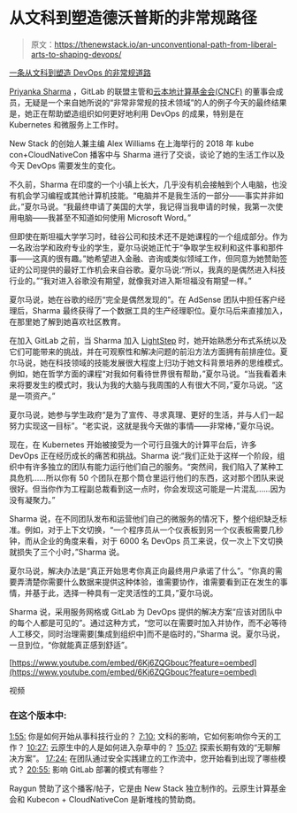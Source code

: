 # 从文科到塑造德沃普斯的非常规路径

> 原文：<https://thenewstack.io/an-unconventional-path-from-liberal-arts-to-shaping-devops/>

[一条从文科到塑造 DevOps 的非常规道路](https://thenewstack.simplecast.com/episodes/an-unconventional-path-from-liberal-arts-to-shaping-devops)

[Priyanka Sharma](https://www.linkedin.com/in/pritianka) ，GitLab 的联盟主管和[云本地计算基金会(CNCF)](https://www.cncf.io/) 的董事会成员，无疑是一个来自她所说的“非常非常规的技术领域”的人的例子今天的最终结果是，她正在帮助塑造组织如何更好地利用 DevOps 的成果，特别是在 Kubernetes 和微服务上工作时。

New Stack 的创始人兼主编 Alex Williams 在上海举行的 2018 年 kube con+CloudNativeCon 播客中与 Sharma 进行了交谈，谈论了她的生活工作以及今天 DevOps 需要发生的变化。

不久前，Sharma 在印度的一个小镇上长大，几乎没有机会接触到个人电脑，也没有机会学习编程或其他计算机技能。“电脑并不是我生活的一部分——事实并非如此，”夏尔马说。“我最终申请了美国的大学，我记得当我申请的时候，我第一次使用电脑——我甚至不知道如何使用 Microsoft Word。”

但即使在斯坦福大学学习时，硅谷公司和技术还不是她课程的一个组成部分。作为一名政治学和政府专业的学生，夏尔马说她正忙于“争取学生权利和这件事和那件事——这真的很有趣。”她希望进入金融、咨询或类似领域工作，但同意为她赞助签证的公司提供的最好工作机会来自谷歌。夏尔马说:“所以，我真的是偶然进入科技行业的。”“我对进入谷歌没有期望，就像我对进入斯坦福没有期望一样。”

夏尔马说，她在谷歌的经历“完全是偶然发现的”。在 AdSense 团队中担任客户经理后，Sharma 最终获得了一个数据工具的生产经理职位。夏尔马后来直接加入，在那里她了解到她喜欢社区教育。

在加入 GitLab 之前，当 Sharma 加入 [LightStep](https://lightstep.com/) 时，她开始熟悉分布式系统以及它们可能带来的挑战，并在可观察性和解决问题的前沿方法方面拥有前排座位。夏尔马说，她在科技领域的技能发展很大程度上归功于她文科背景培养的思维模式。例如，她在哲学方面的课程“对我如何看待世界很有帮助，”夏尔马说。“当我看着未来将要发生的模式时，我认为我的大脑与我周围的人有很大不同，”夏尔马说。“这是一项资产。”

夏尔马说，她参与学生政府“是为了宣传、寻求真理、更好的生活，并与人们一起努力实现这一目标”。“老实说，这就是我今天做的事情——非常棒，”夏尔马说。

现在，在 Kubernetes 开始被接受为一个可行且强大的计算平台后，许多 DevOps 正在经历成长的痛苦和挑战。Sharma 说:“我们正处于这样一个阶段，组织中有许多独立的团队有能力运行他们自己的服务。“突然间，我们陷入了某种工具危机……所以你有 50 个团队在那个筒仓里运行他们的东西，这对那个团队来说很好。但当你作为工程副总裁看到这一点时，你会发现这可能是一片混乱……因为没有凝聚力。”

Sharma 说，在不同团队发布和运营他们自己的微服务的情况下，整个组织缺乏标准。例如，对于上下文切换，“一个程序员从一个仪表板到另一个仪表板需要几秒钟，而从企业的角度来看，对于 6000 名 DevOps 员工来说，仅一次上下文切换就损失了三个小时，”Sharma 说。

夏尔马说，解决办法是“真正开始思考你真正向最终用户承诺了什么”。“你真的需要弄清楚你需要什么数据来提供这种体验，谁需要协作，谁需要看到正在发生的事情，并基于此，选择一种具有一定灵活性的工具，”夏尔马说。

Sharma 说，采用服务网格或 GitLab 为 DevOps 提供的解决方案“应该对团队中的每个人都是可见的”。通过这种方式，“您可以在需要时加入并协作，而不必等待人工移交，同时治理需要[集成到组织中]而不是临时的，”Sharma 说。夏尔马说，一旦到位，“你就能真正感到舒适”。

[https://www.youtube.com/embed/6Kj6ZQGbouc?feature=oembed](https://www.youtube.com/embed/6Kj6ZQGbouc?feature=oembed)

视频

### 在这个版本中:

[1:55:](https://thenewstack.simplecast.com/episodes/an-unconventional-path-from-liberal-arts-to-shaping-devops?t=1:55) 你是如何开始从事科技行业的？
[7:10:](https://thenewstack.simplecast.com/episodes/an-unconventional-path-from-liberal-arts-to-shaping-devops?t=7:10) 文科的影响，它如何影响你今天的工作？
[10:27:](https://thenewstack.simplecast.com/episodes/an-unconventional-path-from-liberal-arts-to-shaping-devops?t=10:27) 云原生中的人是如何进入杂草中的？
[15:07:](https://thenewstack.simplecast.com/episodes/an-unconventional-path-from-liberal-arts-to-shaping-devops?t=15:07) 探索长期有效的“无聊解决方案”。
[17:24:](https://thenewstack.simplecast.com/episodes/an-unconventional-path-from-liberal-arts-to-shaping-devops?t=17:24) 在团队通过安全实践建立的工作流中，您开始看到出现了哪些模式？
[20:55:](https://thenewstack.simplecast.com/episodes/an-unconventional-path-from-liberal-arts-to-shaping-devops?t=20:55) 影响 GitLab 部署的模式有哪些？

Raygun 赞助了这个播客/帖子，它是由 New Stack 独立制作的。云原生计算基金会和 Kubecon + CloudNativeCon 是新堆栈的赞助商。

<svg xmlns:xlink="http://www.w3.org/1999/xlink" viewBox="0 0 68 31" version="1.1"><title>Group</title> <desc>Created with Sketch.</desc></svg>